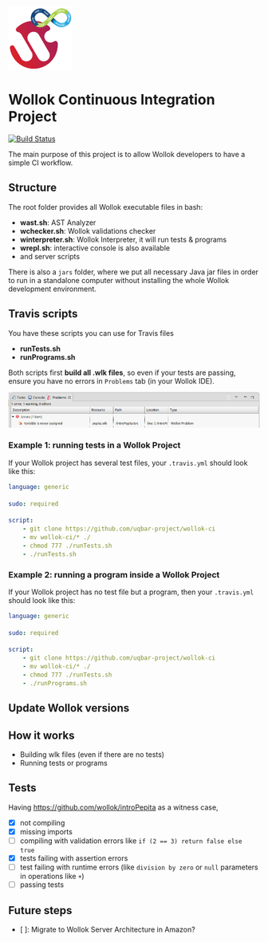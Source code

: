 ![](images/wollokCI.png)

# Wollok Continuous Integration Project

[![Build Status](https://travis-ci.org/uqbar-project/wollok-ci.svg?branch=master)](https://travis-ci.org/uqbar-project/wollok-ci)

The main purpose of this project is to allow Wollok developers to have a simple CI workflow.

## Structure

The root folder provides all Wollok executable files in bash:

- **wast.sh**: AST Analyzer
- **wchecker.sh**: Wollok validations checker
- **winterpreter.sh**: Wollok Interpreter, it will run tests & programs
- **wrepl.sh**: interactive console is also available
- and server scripts

There is also a `jars` folder, where we put all necessary Java jar files in order to run in a standalone computer without installing the whole Wollok development environment.

## Travis scripts

You have these scripts you can use for Travis files

- **runTests.sh**
- **runPrograms.sh**

Both scripts first **build all .wlk files**, so even if your tests are passing, ensure you have no errors in `Problems` tab (in your Wollok IDE).

![](./images/wollokProblems.png)

### Example 1: running tests in a Wollok Project

If your Wollok project has several test files, your `.travis.yml` should look like this:

```yml
language: generic

sudo: required

script:
    - git clone https://github.com/uqbar-project/wollok-ci
    - mv wollok-ci/* ./
    - chmod 777 ./runTests.sh
    - ./runTests.sh
```

### Example 2: running a program inside a Wollok Project

If your Wollok project has no test file but a program, then your `.travis.yml` should look like this:

```yml
language: generic

sudo: required

script:
    - git clone https://github.com/uqbar-project/wollok-ci
    - mv wollok-ci/* ./
    - chmod 777 ./runTests.sh
    - ./runPrograms.sh
```

## Update Wollok versions

## How it works

- Building wlk files (even if there are no tests)
- Running tests or programs

## Tests

Having https://github.com/wollok/introPepita as a witness case,

- [x] not compiling
- [x] missing imports
- [ ] compiling with validation errors like `if (2 == 3) return false else true`
- [x] tests failing with assertion errors
- [ ] test failing with runtime errors (like `division by zero` or `null` parameters in operations like `+`)
- [ ] passing tests

## Future steps

- [ ]: Migrate to Wollok Server Architecture in Amazon?
